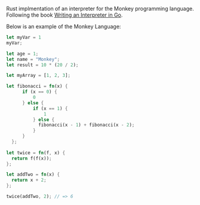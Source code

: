 Rust implmentation of an interpreter for the Monkey programming language.  Following the book [Writing an Interpreter in Go](https://interpreterbook.com/).

Below is an example of the Monkey Language:

```Rust
let myVar = 1
myVar;

let age = 1;
let name = "Monkey";
let result = 10 * (20 / 2);

let myArray = [1, 2, 3];

let fibonacci = fn(x) {
      if (x == 0) {
          0
      } else {
          if (x == 1) {
              1
          } else {
            fibonacci(x - 1) + fibonacci(x - 2);
          }
      }
  };
  
let twice = fn(f, x) {
  return f(f(x));
};

let addTwo = fn(x) {
  return x + 2;
};

twice(addTwo, 2); // => 6
```
